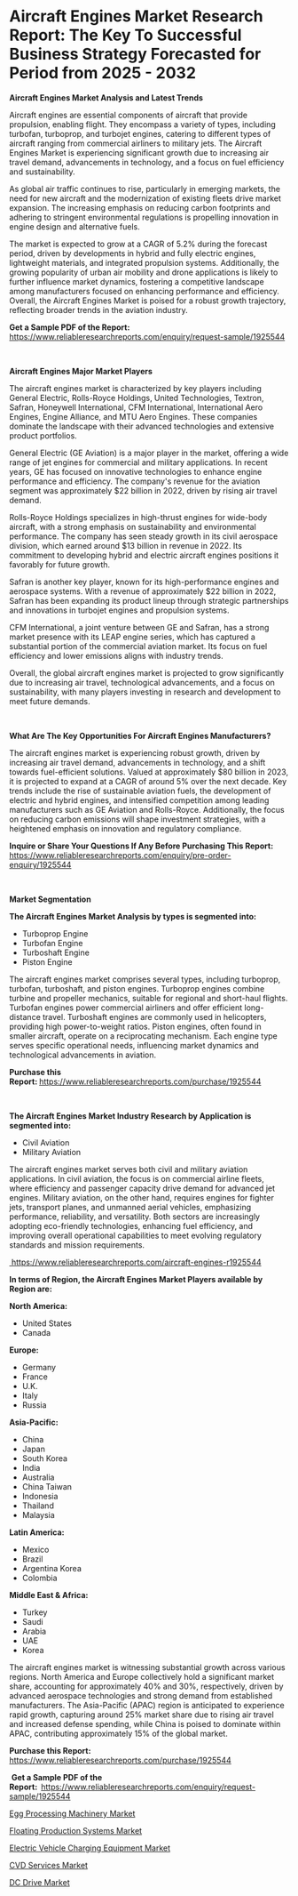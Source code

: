 <p><h1>Aircraft Engines Market Research Report: The Key To Successful Business Strategy Forecasted for Period from 2025 - 2032</h1></p><p><strong>Aircraft Engines Market Analysis and Latest Trends</strong></p>
<p><p>Aircraft engines are essential components of aircraft that provide propulsion, enabling flight. They encompass a variety of types, including turbofan, turboprop, and turbojet engines, catering to different types of aircraft ranging from commercial airliners to military jets. The Aircraft Engines Market is experiencing significant growth due to increasing air travel demand, advancements in technology, and a focus on fuel efficiency and sustainability. </p><p>As global air traffic continues to rise, particularly in emerging markets, the need for new aircraft and the modernization of existing fleets drive market expansion. The increasing emphasis on reducing carbon footprints and adhering to stringent environmental regulations is propelling innovation in engine design and alternative fuels.</p><p>The market is expected to grow at a CAGR of 5.2% during the forecast period, driven by developments in hybrid and fully electric engines, lightweight materials, and integrated propulsion systems. Additionally, the growing popularity of urban air mobility and drone applications is likely to further influence market dynamics, fostering a competitive landscape among manufacturers focused on enhancing performance and efficiency. Overall, the Aircraft Engines Market is poised for a robust growth trajectory, reflecting broader trends in the aviation industry.</p></p>
<p><strong>Get a Sample PDF of the Report:&nbsp;</strong> <a href="https://www.reliableresearchreports.com/enquiry/request-sample/1925544?utm_campaign=40&utm_medium=2&utm_source=Github&utm_content=ia&utm_term=17022025&utm_id=aircraft-engines">https://www.reliableresearchreports.com/enquiry/request-sample/1925544</a></p>
<p>&nbsp;</p>
<p><strong>Aircraft Engines Major Market Players</strong></p>
<p><p>The aircraft engines market is characterized by key players including General Electric, Rolls-Royce Holdings, United Technologies, Textron, Safran, Honeywell International, CFM International, International Aero Engines, Engine Alliance, and MTU Aero Engines. These companies dominate the landscape with their advanced technologies and extensive product portfolios.</p><p>General Electric (GE Aviation) is a major player in the market, offering a wide range of jet engines for commercial and military applications. In recent years, GE has focused on innovative technologies to enhance engine performance and efficiency. The company's revenue for the aviation segment was approximately $22 billion in 2022, driven by rising air travel demand.</p><p>Rolls-Royce Holdings specializes in high-thrust engines for wide-body aircraft, with a strong emphasis on sustainability and environmental performance. The company has seen steady growth in its civil aerospace division, which earned around $13 billion in revenue in 2022. Its commitment to developing hybrid and electric aircraft engines positions it favorably for future growth.</p><p>Safran is another key player, known for its high-performance engines and aerospace systems. With a revenue of approximately $22 billion in 2022, Safran has been expanding its product lineup through strategic partnerships and innovations in turbojet engines and propulsion systems.</p><p>CFM International, a joint venture between GE and Safran, has a strong market presence with its LEAP engine series, which has captured a substantial portion of the commercial aviation market. Its focus on fuel efficiency and lower emissions aligns with industry trends.</p><p>Overall, the global aircraft engines market is projected to grow significantly due to increasing air travel, technological advancements, and a focus on sustainability, with many players investing in research and development to meet future demands.</p></p>
<p>&nbsp;</p>
<p><strong>What Are The Key Opportunities For Aircraft Engines Manufacturers?</strong></p>
<p><p>The aircraft engines market is experiencing robust growth, driven by increasing air travel demand, advancements in technology, and a shift towards fuel-efficient solutions. Valued at approximately $80 billion in 2023, it is projected to expand at a CAGR of around 5% over the next decade. Key trends include the rise of sustainable aviation fuels, the development of electric and hybrid engines, and intensified competition among leading manufacturers such as GE Aviation and Rolls-Royce. Additionally, the focus on reducing carbon emissions will shape investment strategies, with a heightened emphasis on innovation and regulatory compliance.</p></p>
<p><strong>Inquire or Share Your Questions If Any Before Purchasing This Report:</strong> <a href="https://www.reliableresearchreports.com/enquiry/pre-order-enquiry/1925544?utm_campaign=40&utm_medium=2&utm_source=Github&utm_content=ia&utm_term=17022025&utm_id=aircraft-engines">https://www.reliableresearchreports.com/enquiry/pre-order-enquiry/1925544</a></p>
<p>&nbsp;</p>
<p><strong>Market Segmentation</strong></p>
<p><strong>The Aircraft Engines Market Analysis by types is segmented into:</strong></p>
<p><ul><li>Turboprop Engine</li><li>Turbofan Engine</li><li>Turboshaft Engine</li><li>Piston Engine</li></ul></p>
<p><p>The aircraft engines market comprises several types, including turboprop, turbofan, turboshaft, and piston engines. Turboprop engines combine turbine and propeller mechanics, suitable for regional and short-haul flights. Turbofan engines power commercial airliners and offer efficient long-distance travel. Turboshaft engines are commonly used in helicopters, providing high power-to-weight ratios. Piston engines, often found in smaller aircraft, operate on a reciprocating mechanism. Each engine type serves specific operational needs, influencing market dynamics and technological advancements in aviation.</p></p>
<p><strong>Purchase this Report:&nbsp;</strong><a href="https://www.reliableresearchreports.com/purchase/1925544?utm_campaign=40&utm_medium=2&utm_source=Github&utm_content=ia&utm_term=17022025&utm_id=aircraft-engines">https://www.reliableresearchreports.com/purchase/1925544</a></p>
<p>&nbsp;</p>
<p><strong>The Aircraft Engines Market Industry Research by Application is segmented into:</strong></p>
<p><ul><li>Civil Aviation</li><li>Military Aviation</li></ul></p>
<p><p>The aircraft engines market serves both civil and military aviation applications. In civil aviation, the focus is on commercial airline fleets, where efficiency and passenger capacity drive demand for advanced jet engines. Military aviation, on the other hand, requires engines for fighter jets, transport planes, and unmanned aerial vehicles, emphasizing performance, reliability, and versatility. Both sectors are increasingly adopting eco-friendly technologies, enhancing fuel efficiency, and improving overall operational capabilities to meet evolving regulatory standards and mission requirements.</p></p>
<p><a href="https://www.reliableresearchreports.com/aircraft-engines-r1925544?utm_campaign=40&utm_medium=2&utm_source=Github&utm_content=ia&utm_term=17022025&utm_id=aircraft-engines">&nbsp;https://www.reliableresearchreports.com/aircraft-engines-r1925544</a></p>
<p><strong>In terms of Region, the Aircraft Engines Market Players available by Region are:</strong></p>
<p>
    <p> <strong> North America: </strong>
        <ul>
            <li>United States</li>
            <li>Canada</li>
        </ul>
        </p> 
    <p> <strong> Europe: </strong>
        <ul>
            <li>Germany</li>
            <li>France</li>
            <li>U.K.</li>
            <li>Italy</li>
            <li>Russia</li>
        </ul>
        </p> 
    <p> <strong> Asia-Pacific: </strong>
        <ul>
            <li>China</li>
            <li>Japan</li>
            <li>South Korea</li>
            <li>India</li>
            <li>Australia</li>
            <li>China Taiwan</li>
            <li>Indonesia</li>
            <li>Thailand</li>
            <li>Malaysia</li>
        </ul>
        </p> 
    <p> <strong> Latin America: </strong>
        <ul>
            <li>Mexico</li>
            <li>Brazil</li>
            <li>Argentina Korea</li>
            <li>Colombia</li>
        </ul>
        </p> 
    <p> <strong> Middle East & Africa: </strong>
        <ul>
            <li>Turkey</li>
            <li>Saudi</li>
            <li>Arabia</li>
            <li>UAE</li>
            <li>Korea</li>
        </ul>
    </p>
    </p>
<p><p>The aircraft engines market is witnessing substantial growth across various regions. North America and Europe collectively hold a significant market share, accounting for approximately 40% and 30%, respectively, driven by advanced aerospace technologies and strong demand from established manufacturers. The Asia-Pacific (APAC) region is anticipated to experience rapid growth, capturing around 25% market share due to rising air travel and increased defense spending, while China is poised to dominate within APAC, contributing approximately 15% of the global market.</p></p>
<p><strong>Purchase this Report: </strong><a href="https://www.reliableresearchreports.com/purchase/1925544?utm_campaign=40&utm_medium=2&utm_source=Github&utm_content=ia&utm_term=17022025&utm_id=aircraft-engines">https://www.reliableresearchreports.com/purchase/1925544</a></p>
<p>&nbsp;<strong>Get a Sample PDF of the Report:&nbsp;&nbsp;</strong><a href="https://www.reliableresearchreports.com/enquiry/request-sample/1925544?utm_campaign=40&utm_medium=2&utm_source=Github&utm_content=ia&utm_term=17022025&utm_id=aircraft-engines">https://www.reliableresearchreports.com/enquiry/request-sample/1925544</a></p>
<p><strong></strong></p>
<p><p><a href="https://github.com/sderolza/Market-Research-Report-List-1/blob/main/egg-processing-machinery-market.md?utm_campaign=40&utm_medium=2&utm_source=Github&utm_content=ia&utm_term=17022025&utm_id=aircraft-engines">Egg Processing Machinery Market</a></p><p><a href="https://github.com/ijffseandy/Market-Research-Report-List-1/blob/main/floating-production-systems-market.md?utm_campaign=40&utm_medium=2&utm_source=Github&utm_content=ia&utm_term=17022025&utm_id=aircraft-engines">Floating Production Systems Market</a></p><p><a href="https://github.com/mupumafrhad/Market-Research-Report-List-1/blob/main/electric-vehicle-charging-equipment-market.md?utm_campaign=40&utm_medium=2&utm_source=Github&utm_content=ia&utm_term=17022025&utm_id=aircraft-engines">Electric Vehicle Charging Equipment Market</a></p><p><a href="https://github.com/giblydirani3/Market-Research-Report-List-1/blob/main/cvd-services-market.md?utm_campaign=40&utm_medium=2&utm_source=Github&utm_content=ia&utm_term=17022025&utm_id=aircraft-engines">CVD Services Market</a></p><p><a href="https://github.com/daphnyvashdi/Market-Research-Report-List-1/blob/main/dc-drive-market.md?utm_campaign=40&utm_medium=2&utm_source=Github&utm_content=ia&utm_term=17022025&utm_id=aircraft-engines">DC Drive Market</a></p></p>